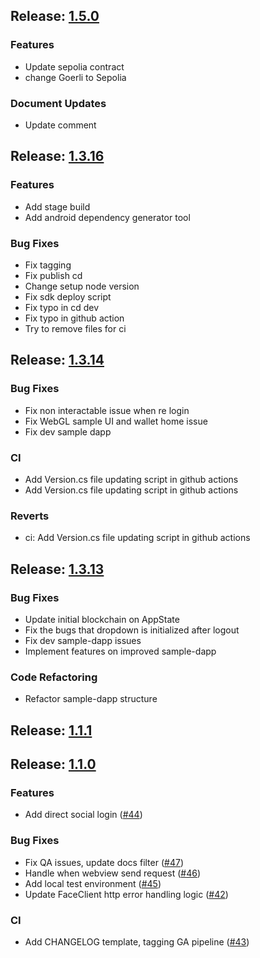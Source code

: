 
<a name="1.5.0"></a>
## Release: [1.5.0](https://github.com/HAECHI-LABS/core/releases/tag/1.5.0)
### Features
- Update sepolia contract
- change Goerli to Sepolia

### Document Updates
- Update comment


<a name="1.3.16"></a>
## Release: [1.3.16](https://github.com/HAECHI-LABS/core/releases/tag/1.3.16)
### Features
- Add stage build
- Add android dependency generator tool

### Bug Fixes
- Fix tagging
- Fix publish cd
- Change setup node version
- Fix sdk deploy script
- Fix typo in cd dev
- Fix typo in github action
- Try to remove files for ci


<a name="1.3.14"></a>
## Release: [1.3.14](https://github.com/HAECHI-LABS/core/releases/tag/1.3.14)
### Bug Fixes
- Fix non interactable issue when re login
- Fix WebGL sample UI and wallet home issue
- Fix dev sample dapp

### CI
- Add Version.cs file updating script in github actions
- Add Version.cs file updating script in github actions

### Reverts
- ci: Add Version.cs file updating script in github actions


<a name="1.3.13"></a>
## Release: [1.3.13](https://github.com/HAECHI-LABS/core/releases/tag/1.3.13)
### Bug Fixes
- Update initial blockchain on AppState
- Fix the bugs that dropdown is initialized after logout
- Fix dev sample-dapp issues
- Implement features on improved sample-dapp

### Code Refactoring
- Refactor sample-dapp structure


<a name="1.1.1"></a>
## Release: [1.1.1](https://github.com/HAECHI-LABS/core/releases/tag/1.1.1)

<a name="1.1.0"></a>
## Release: [1.1.0](https://github.com/HAECHI-LABS/core/releases/tag/1.1.0)
### Features
- Add direct social login ([#44](https://github.com/HAECHI-LABS/core/issues/44))

### Bug Fixes
- Fix QA issues, update docs filter ([#47](https://github.com/HAECHI-LABS/core/issues/47))
- Handle when webview send request ([#46](https://github.com/HAECHI-LABS/core/issues/46))
- Add local test environment ([#45](https://github.com/HAECHI-LABS/core/issues/45))
- Update FaceClient http error handling logic ([#42](https://github.com/HAECHI-LABS/core/issues/42))

### CI
- Add CHANGELOG template, tagging GA pipeline ([#43](https://github.com/HAECHI-LABS/core/issues/43))

